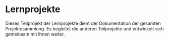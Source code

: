 
# Lernprojekte

Dieses Teilprojekt der Lernprojekte dient der Dokumentation der gesamten Projektesammlung. Es begleitet die anderen Teilprojekte und entwickelt sich gemeinsam mit ihnen weiter.
